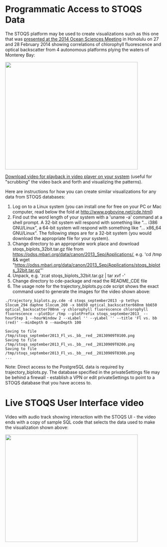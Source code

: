 # Programmatic Access to STOQS Data #

The STOQS platform may be used to create visualizations such as this one that was [presented at the 2014 Ocean Sciences Meeting](http://www.eposters.net/poster/using-stoqs-for-analysis-and-visualization-of-biological-oceanography-data-2) in Honolulu on 27 and 28 February 2014 showing correlations of chlorophyll fluorescence and optical backscatter from 4 autonomous platforms plying the waters of Monterey Bay:

<a href='http://www.youtube.com/watch?feature=player_embedded&v=5IYS-UTD_XA' target='_blank'><img src='http://img.youtube.com/vi/5IYS-UTD_XA/0.jpg' width='425' height=344 /></a>

[Download video for playback in video player on your system](https://odss.mbari.org/data/canon/2013_Sep/Products/AUV_Gliders/stoqs_september2013_tethys_daphne_slocums_Fl_vs._bb__red_.m4v) (useful for "scrubbing" the video back and forth and visualizing the patterns).

Here are instructions for how you can create similar visualizations for any data from STOQS databases:

  1. Log on to a Linux system (you can install one for free on your PC or Mac computer, read below the fold at http://www.pgbovine.net/cde.html)
  1. Find out the word length of your system with a 'uname -a' command at a shell prompt. A 32-bit system will respond with something like "... i386 GNU/Linux", a 64-bit system will respond with something like "... x86\_64 GNU/Linux". The following steps are for a 32-bit system (you would download the appropriate file for your system).
  1. Change directory to an appropriate work place and download stoqs\_biplots\_32bit.tar.gz file from https://odss.mbari.org/data/canon/2013_Sep/Applications/, e.g. 'cd /tmp && wget "https://odss.mbari.org/data/canon/2013_Sep/Applications/stoqs_biplots_32bit.tar.gz"'
  1. Unpack, e.g. 'zcat stoqs\_biplots\_32bit.tar.gz | tar xvf -'
  1. Change directory to cde-package and read the README\_CDE file
  1. The usage note for the trajectory\_biplots.py.cde script shows the exact command used to generate the images for the video shown above:
```
./trajectory_biplots.py.cde -d stoqs_september2013 -p tethys Slocum_294 daphne Slocum_260 -x bb650 optical_backscatter660nm bb650 optical_backscatter700nm -y chlorophyll fluorescence chlorophyll fluorescence --plotDir /tmp --plotPrefix stoqs_september2013_ --hourStep 1 --hourWindow 2 --xLabel '' --yLabel '' --title 'Fl vs. bb (red)' --minDepth 0 --maxDepth 100

Saving to file /tmp/stoqs_september2013_Fl_vs._bb__red__20130909T0100.png
Saving to file /tmp/stoqs_september2013_Fl_vs._bb__red__20130909T0200.png
Saving to file /tmp/stoqs_september2013_Fl_vs._bb__red__20130909T0300.png
...
```

Note: Direct access to the PostgreSQL data is required by trajectory\_biplots.py. The database specified in the privateSettings file may be behind a firewall - establish a VPN or edit privateSettings to point to a STOQS database that you have access to.

# Live STOQS User Interface video #

Video with audio track showing interaction with the STOQS UI - the video ends with a copy of sample SQL code that selects the data used to make the visualization shown above:

<a href='http://www.youtube.com/watch?feature=player_embedded&v=Vq_9sCGCt0s' target='_blank'><img src='http://img.youtube.com/vi/Vq_9sCGCt0s/0.jpg' width='425' height=344 /></a>